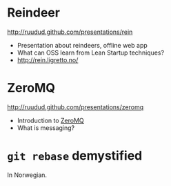 # Reindeer

http://ruudud.github.com/presentations/rein

 * Presentation about reindeers, offline web app
 * What can OSS learn from Lean Startup techniques?
 * http://rein.ligretto.no/

# ZeroMQ

http://ruudud.github.com/presentations/zeromq

 * Introduction to [ZeroMQ]
 * What is messaging?

  [ZeroMQ]: http://zero.mq/

# `git rebase` demystified

In Norwegian.
